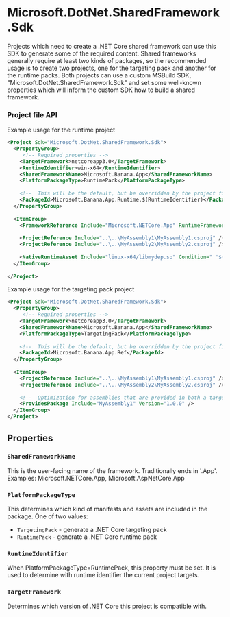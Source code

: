 # Microsoft.DotNet.SharedFramework.Sdk

Projects which need to create a .NET Core shared framework can use this SDK to generate some of the required content. Shared frameworks
generally require at least two kinds of packages, so the recommended usage is to create two projects, one for the targeting pack and another for the runtime packs. 
Both projects can use a custom MSBuild SDK, "Microsoft.DotNet.SharedFramework.Sdk" and set some well-known properties which will inform the
custom SDK how to build a shared framework.

### Project file API

Example usage for the runtime project

```xml
<Project Sdk="Microsoft.DotNet.SharedFramework.Sdk">
  <PropertyGroup>
     <!-- Required properties -->
    <TargetFramework>netcoreapp3.0</TargetFramework>
    <RuntimeIdentifier>win-x64</RuntimeIdentifier>
    <SharedFrameworkName>Microsoft.Banana.App</SharedFrameworkName>
    <PlatformPackageType>RuntimePack</PlatformPackageType>
    
    <!--  This will be the default, but be overridden by the project file. -->
    <PackageId>Microsoft.Banana.App.Runtime.$(RuntimeIdentifier)</PackageId>
  </PropertyGroup>
  
  <ItemGroup>
    <FrameworkReference Include="Microsoft.NETCore.App" RuntimeFrameworkVersion="3.0.0" />
    
    <ProjectReference Include="..\..\MyAssembly1\MyAssembly1.csproj" />
    <ProjectReference Include="..\..\MyAssembly2\MyAssembly2.csproj" />
    
    <NativeRuntimeAsset Include="linux-x64/libmydep.so" Condition=" '$(RuntimeIdentifier)' == 'linux-x64' " />
  </ItemGroup>
  
</Project>
```

Example usage for the targeting pack project


```xml
<Project Sdk="Microsoft.DotNet.SharedFramework.Sdk">
  <PropertyGroup>
     <!-- Required properties -->
    <TargetFramework>netcoreapp3.0</TargetFramework>
    <SharedFrameworkName>Microsoft.Banana.App</SharedFrameworkName>
    <PlatformPackageType>TargetingPack</PlatformPackageType>
    
    <!--  This will be the default, but be overridden by the project file. -->
    <PackageId>Microsoft.Banana.App.Ref</PackageId>
  </PropertyGroup>
  
  <ItemGroup>
    <ProjectReference Include="..\..\MyAssembly1\MyAssembly1.csproj" />
    <ProjectReference Include="..\..\MyAssembly2\MyAssembly2.csproj" />
    
    <!--  Optimization for assemblies that are provided in both a targeting pack and an OOB NuGet package.  -->
    <ProvidesPackage Include="MyAssembly1" Version="1.0.0" />
  </ItemGroup>
</Project>
```

## Properties

### `SharedFrameworkName`

This is the user-facing name of the framework. Traditionally ends in '.App'. Examples: Microsoft.NETCore.App, Microsoft.AspNetCore.App

### `PlatformPackageType`

This determines which kind of manifests and assets are included in the package. One of two values:
* `TargetingPack` - generate a .NET Core targeting pack
* `RuntimePack` - generate a .NET Core runtime pack

### `RuntimeIdentifier`

When PlatformPackageType=RuntimePack, this property must be set. It is used to determine with runtime identifier the current project targets.

### `TargetFramework`

Determines which version of .NET Core this project is compatible with.
